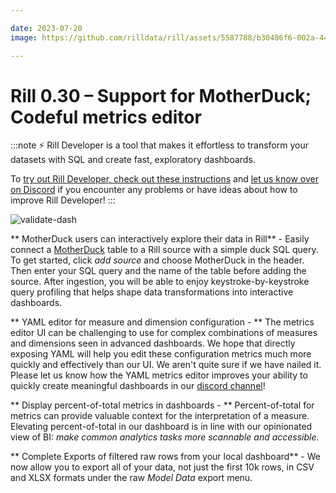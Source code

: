 ```yaml
---

date: 2023-07-20
image: https://github.com/rilldata/rill/assets/5587788/b30486f6-002a-445d-8a1b-955b6ec0066d

---
```


# Rill 0.30 – Support for MotherDuck; Codeful metrics editor

:::note
⚡ Rill Developer is a tool that makes it effortless to transform your datasets with SQL and create fast, exploratory dashboards.

To [try out Rill Developer, check out these instructions](/get-started/install) and [let us know over on Discord](https://discord.gg/2ubRfjC7Rh) if you encounter any problems or have ideas about how to improve Rill Developer!
:::

![validate-dash](https://github.com/rilldata/rill/assets/5587788/6223eef8-253f-4e36-8faa-f37f3a31c320 "847138790")


** MotherDuck users can interactively explore their data in Rill** - Easily connect a [MotherDuck](/build/connectors/olap/motherduck) table to a Rill source with a simple duck SQL query. To get started, click _add source_ and choose MotherDuck in the header. Then enter your SQL query and the name of the table before adding the source. After ingestion, you will be able to enjoy keystroke-by-keystroke query profiling that helps shape data transformations into interactive dashboards.

** YAML editor for measure and dimension configuration - ** The metrics editor UI can be challenging to use for complex combinations of measures and dimensions seen in advanced dashboards. We hope that directly exposing YAML will help you edit these configuration metrics much more quickly and effectively than our UI. We aren't quite sure if we have nailed it. Please let us know how the YAML metrics editor improves your ability to quickly create meaningful dashboards in our [discord channel](https://discord.gg/2ubRfjC7Rh)!

** Display percent-of-total metrics in dashboards - ** Percent-of-total for metrics can provide valuable context for the interpretation of a measure. Elevating percent-of-total in our dashboard is in line with our opinionated view of BI: _make common analytics tasks more scannable and accessible._

** Complete Exports of filtered raw rows from your local dashboard** -  We now allow you to export all of your data, not just the first 10k rows, in CSV and XLSX formats under the raw _Model Data_ export menu. 


